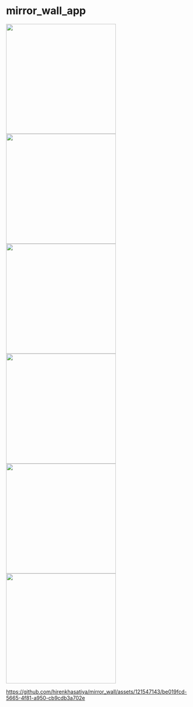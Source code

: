 # mirror_wall_app

<img src = "https://github.com/hirenkhasatiya/mirror_wall/assets/121547143/6fdc2da9-2b78-4da2-9c31-7eef3312147d" width = 300 >
<img src = "https://github.com/hirenkhasatiya/mirror_wall/assets/121547143/f17e1eaa-9218-43f7-9e3c-aa9049adb71e" width = 300 >
<img src = "https://github.com/hirenkhasatiya/mirror_wall/assets/121547143/92fabd7f-a0e7-4bc8-b0fc-447cccdd08a2" width = 300 >
<img src = "https://github.com/hirenkhasatiya/mirror_wall/assets/121547143/6280ce65-05be-4416-b9cc-e5932284e22c" width = 300 >
<img src = "https://github.com/hirenkhasatiya/mirror_wall/assets/121547143/1c7bb5df-6cfd-49c9-af55-e79a54e238ef" width = 300 >
<img src = "https://github.com/hirenkhasatiya/mirror_wall/assets/121547143/9a1a9bcf-dc6a-4c10-a5e4-a02ed6eb4905" width = 300 >

https://github.com/hirenkhasatiya/mirror_wall/assets/121547143/be019fcd-5665-4f81-a950-cb9cdb3a702e

